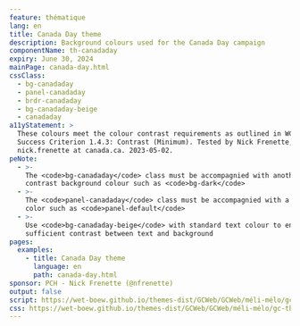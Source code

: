 ```yaml
---
feature: thématique
lang: en
title: Canada Day theme
description: Background colours used for the Canada Day campaign
componentName: th-canadaday
expiry: June 30, 2024
mainPage: canada-day.html
cssClass:
  - bg-canadaday
  - panel-canadaday
  - brdr-canadaday
  - bg-canadaday-beige
  - canadaday
a11yStatement: >
  These colours meet the colour contrast requirements as outlined in WCAG 2.1 AA
  Success Criterion 1.4.3: Contrast (Minimum). Tested by Nick Frenette,
  nick.frenette at canada.ca. 2023-05-02.
peNote:
  - >-
    The <code>bg-canadaday</code> class must be accompagnied with another dark
    contrast background colour such as <code>bg-dark</code>
  - >-
    The <code>panel-canadaday</code> class must be accompagnied with a fall back
    color such as <code>panel-default</code>
  - >-
    Use <code>bg-canadaday-beige</code> with standard text colour to ensure
    sufficient contrast between text and background
pages:
  examples:
    - title: Canada Day theme
      language: en
      path: canada-day.html
sponsor: PCH - Nick Frenette (@nfrenette)
output: false
script: https://wet-boew.github.io/themes-dist/GCWeb/GCWeb/méli-mélo/gc-thématique.js
css: https://wet-boew.github.io/themes-dist/GCWeb/GCWeb/méli-mélo/gc-thématique.css
---
```

